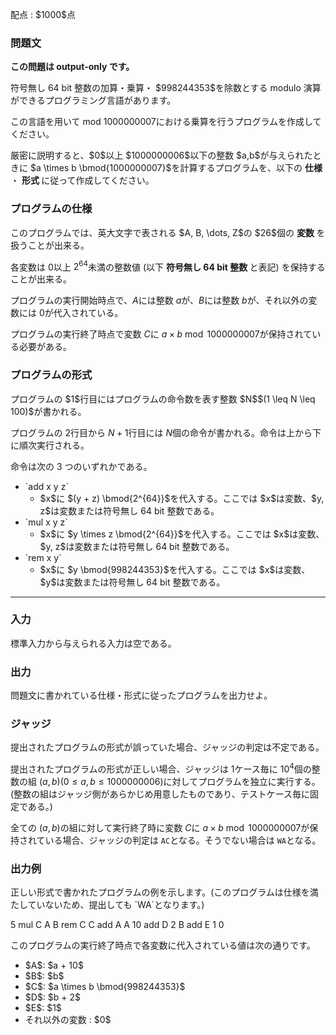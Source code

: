 
<div>

<span>

<span>

<p>
配点 : $1000$点
</p>

<div>

<section>

### **問題文**

<p>

<strong>
この問題は output-only です。
</strong>

</p>

<p>
符号無し 64 bit 整数の加算・乗算・ $998244353$を除数とする modulo 演算ができるプログラミング言語があります。

この言語を用いて $\text{mod }1000000007$における乗算を行うプログラムを作成してください。
</p>

<p>
厳密に説明すると、$0$以上 $1000000006$以下の整数 $a,b$が与えられたときに $a \times b \bmod{1000000007}$を計算するプログラムを、以下の 
<strong>
仕様
</strong>
・
<strong>
形式
</strong>
に従って作成してください。
</p>

</section>

</div>

<div>

<section>

### **プログラムの仕様**

<p>
このプログラムでは、英大文字で表される $A, B, \dots, Z$の $26$個の 
<strong>
変数
</strong>
を扱うことが出来る。

各変数は $0$以上 $2^{64}$未満の整数値 (以下 
<strong>
符号無し 64 bit 整数
</strong>
と表記) を保持することが出来る。

プログラムの実行開始時点で、$A$には整数 $a$が、$B$には整数 $b$が、それ以外の変数には $0$が代入されている。

プログラムの実行終了時点で変数 $C$に $a \times b \bmod{1000000007}$が保持されている必要がある。
</p>

</section>

</div>

<div>

<section>

### **プログラムの形式**

<p>
プログラムの $1$行目にはプログラムの命令数を表す整数 $N$$(1 \leq N \leq 100)$が書かれる。

プログラムの $2$行目から $N + 1$行目には $N$個の命令が書かれる。命令は上から下に順次実行される。

命令は次の 3 つのいずれかである。
</p>

<ul>

<li>
`add x y z`
<ul>

<li>
$x$に $(y + z) \bmod{2^{64}}$を代入する。ここでは $x$は変数、$y, z$は変数または符号無し 64 bit 整数である。
</li>

</ul>

</li>

<li>
`mul x y z`
<ul>

<li>
$x$に $y \times z \bmod{2^{64}}$を代入する。ここでは $x$は変数、$y, z$は変数または符号無し 64 bit 整数である。
</li>

</ul>

</li>

<li>
`rem x y`
<ul>

<li>
$x$に $y \bmod{998244353}$を代入する。ここでは $x$は変数、$y$は変数または符号無し 64 bit 整数である。
</li>

</ul>

</li>

</ul>

</section>

</div>

---

<div>

<div>

<section>

### **入力**

<p>
標準入力から与えられる入力は空である。
</p>

</section>

</div>

<div>

<section>

### **出力**

<p>
問題文に書かれている仕様・形式に従ったプログラムを出力せよ。  
</p>

</section>

</div>

<div>

<section>

### **ジャッジ**

<p>
提出されたプログラムの形式が誤っていた場合、ジャッジの判定は不定である。

提出されたプログラムの形式が正しい場合、ジャッジは $1$ケース毎に $10^4$個の整数の組 $(a, b)$$(0 \leq a, b \leq 1000000006)$に対してプログラムを独立に実行する。(整数の組はジャッジ側があらかじめ用意したものであり、テストケース毎に固定である。)

全ての $(a, b)$の組に対して実行終了時に変数 $C$に $a \times b \bmod{1000000007}$が保持されている場合、ジャッジの判定は `AC`となる。そうでない場合は `WA`となる。
</p>

</section>

</div>

<div>

<section>

### **出力例**

<p>
正しい形式で書かれたプログラムの例を示します。(このプログラムは仕様を満たしていないため、提出しても `WA`となります。)
</p>

<div>

5
mul C A B
rem C C
add A A 10
add D 2 B
add E 1 0

</div>

<p>
このプログラムの実行終了時点で各変数に代入されている値は次の通りです。
</p>

<ul>

<li>
$A$: $a + 10$
</li>

<li>
$B$: $b$
</li>

<li>
$C$: $a \times b \bmod{998244353}$
</li>

<li>
$D$: $b + 2$
</li>

<li>
$E$: $1$
</li>

<li>
それ以外の変数 : $0$
</li>

</ul>

</section>

</div>

</div>

</span>

</span>

</div>
